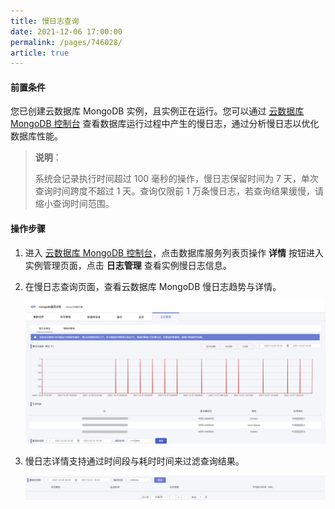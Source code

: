 ```yaml
---
title: 慢日志查询
date: 2021-12-06 17:00:00
permalink: /pages/746028/
article: true
---
```



#### 前置条件

您已创建云数据库 MongoDB 实例，且实例正在运行。您可以通过 [云数据库 MongoDB 控制台](https://console.capitalonline.net/mongodb) 查看数据库运行过程中产生的慢日志，通过分析慢日志以优化数据库性能。

> **说明**：
>
> 系统会记录执行时间超过 100 毫秒的操作，慢日志保留时间为 7 天，单次查询时间跨度不超过 1 天。查询仅限前 1 万条慢日志，若查询结果缓慢，请缩小查询时间范围。

#### 操作步骤

1. 进入 [云数据库 MongoDB 控制台](https://console.capitalonline.net/mongodb)，点击数据库服务列表页操作 **详情** 按钮进入实例管理页面，点击 **日志管理** 查看实例慢日志信息。

2. 在慢日志查询页面，查看云数据库 MongoDB 慢日志趋势与详情。

   ![slow_console](./../../pic/slow_console.png)

3. 慢日志详情支持通过时间段与耗时时间来过滤查询结果。

   ![slow_console2](./../../pic/slow_console2.png)
